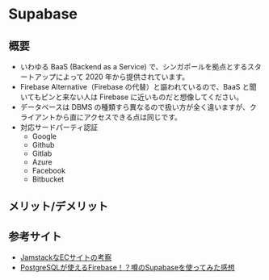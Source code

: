 # Supabase

## 概要

- いわゆる BaaS (Backend as a Service) で、シンガポールを拠点とするスタートアップによって 2020 年から提供されています。
- Firebase Alternative（Firebase の代替）と謳われているので、BaaS と聞いてもピンと来ない人は Firebase に近いものだと想像してください。
- データベースは DBMS の種類すら異なるので扱い方が全く違いますが、クライアントから直にアクセスできる点は同じです。
- 対応サードパーティ認証
  - Google
  - Github
  - Gitlab
  - Azure
  - Facebook
  - Bitbucket

## メリット/デメリット

## 参考サイト

- [JamstackなECサイトの考察](https://yasutomo.hatenablog.com/entry/2020/12/22/092831)
- [PostgreSQLが使えるFirebase！？噂のSupabaseを使ってみた感想](https://jp.taishikato.com/posts/first-impression-of-supabase)
